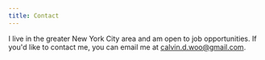 ```yaml
---
title: Contact
---
```


I live in the greater New York City area and am open to job opportunities. If you'd like to contact me, you can email me at calvin.d.woo@gmail.com.
